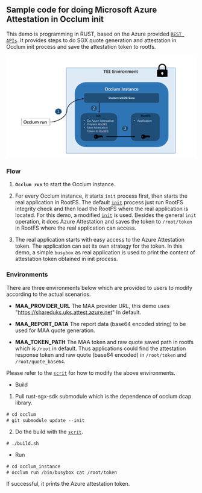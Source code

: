 ## Sample code for doing Microsoft Azure Attestation in Occlum init

This demo is programming in RUST, based on the Azure provided [`REST APIs`](https://docs.microsoft.com/en-us/rest/api/attestation/). It provides steps to do SGX quote generation and attestation in Occlum init process and save the attestation token to rootfs.

![Flow Overview](./maa_init.png)

### Flow

1. **`Occlum run`** to start the Occlum instance.

2. For every Occlum instance, it starts `init` process first, then starts the real application in RootFS. The default [`init`](../../../tools/init/) process just run RootFS integrity check and then load the RootFS where the real application is located. For this demo, a modified [`init`](./init/) is used. Besides the general `init` operation, it does Azure Attestation and saves the token to `/root/token` in RootFS where the real application can access.

3. The real application starts with easy access to the Azure Attestation token. The application can set its own strategy for the token. In this demo, a simple `busybox` as real application is used to print the content of attestation token obtained in init process.

### Environments

There are three environments below which are provided to users to modify according to the actual scenarios.

* **MAA_PROVIDER_URL**
The MAA provider URL, this demo uses "https://shareduks.uks.attest.azure.net"
In default.

* **MAA_REPORT_DATA**
The report data (base64 encoded string) to be used for MAA quote generation.

* **MAA_TOKEN_PATH**
The MAA token and raw quote saved path in rootfs which is `/root` in default. Thus applications could find the attestation response token and raw quote (base64 encoded) in `/root/token` and `/root/quote_base64`.

Please refer to the [`scrit`](./build.sh) for how to modify the above environments.


* Build

1. Pull rust-sgx-sdk submodule which is the dependence of occlum dcap library.

```
# cd occlum
# git submodule update --init
```

2. Do the build with the [`scrit`](./build.sh).

```
# ./build.sh
```

* Run
```
# cd occlum_instance
# occlum run /bin/busybox cat /root/token
```

If successful, it prints the Azure attestation token.